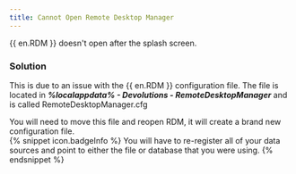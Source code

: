 ```yaml
---
title: Cannot Open Remote Desktop Manager
---
```

{{ en.RDM }} doesn&apos;t open after the splash screen.
### Solution
This is due to an issue with the {{ en.RDM }} configuration file. The file is located in ***%localappdata% - Devolutions - RemoteDesktopManager*** and is called RemoteDesktopManager.cfg  

You will need to move this file and reopen RDM, it will create a brand new configuration file.  
{% snippet icon.badgeInfo %}
You will have to re-register all of your data sources and point to either the file or database that you were using.
{% endsnippet %}
